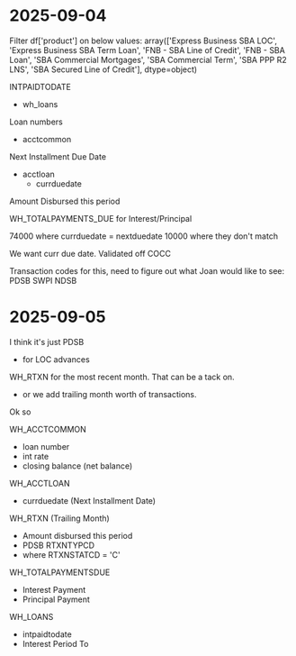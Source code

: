 # 2025-09-04

Filter df['product'] on below values:
array(['Express Business SBA LOC', 'Express Business SBA Term Loan',
       'FNB - SBA Line of Credit', 'FNB - SBA Loan',
       'SBA Commercial Mortgages', 'SBA Commercial Term',
       'SBA PPP R2 LNS', 'SBA Secured Line of Credit'], dtype=object)

INTPAIDTODATE
- wh_loans

Loan numbers
- acctcommon


Next Installment Due Date
- acctloan
    - currduedate

Amount Disbursed this period


WH_TOTALPAYMENTS_DUE for Interest/Principal 


74000 where currduedate = nextduedate
10000 where they don't match

We want curr due date. Validated off COCC

Transaction codes for this, need to figure out what Joan would like to see:
PDSB
SWPI
NDSB

# 2025-09-05

I think it's just PDSB
- for LOC advances


WH_RTXN for the most recent month. That can be a tack on.
- or we add trailing month worth of transactions. 

Ok so

WH_ACCTCOMMON
- loan number
- int rate
- closing balance (net balance)

WH_ACCTLOAN
- currduedate (Next Installment Date)

WH_RTXN (Trailing Month)
- Amount disbursed this period
- PDSB RTXNTYPCD
- where RTXNSTATCD = 'C'


WH_TOTALPAYMENTSDUE
- Interest Payment
- Principal Payment

WH_LOANS
- intpaidtodate
- Interest Period To




